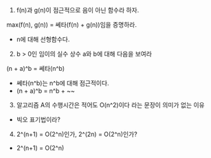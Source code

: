 1. f(n)과 g(n)이 점근적으로 음이 아닌 함수라 하자.

max(f(n), g(n)) = 쎄타(f(n) + g(n))임을 증명하라.
* n에 대해 선형함수다.
2. b > 0인 임이의 실수 상수 a와 b에 대해 다음을 보여라

(n + a)^b = 쎄타(n^b)
* 쎄타(n^b)는 n^b에 대해 점근적이다.
* (n + a)^b = n^b + ~~
3. 알고리즘 A의 수행시간은 적어도 O(n^2)이다 라는 문장이 의미가 없는 이유
* 빅오 표기법이라?
4. 2^(n+1) = O(2^n)인가, 2^(2n) = O(2^n)인가?
* 2^(n+1) = O(2^n)
